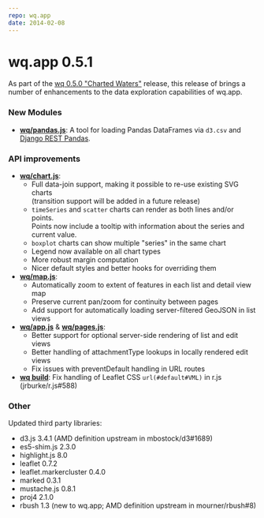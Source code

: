 ```yaml
---
repo: wq.app
date: 2014-02-08
---
```


# wq.app 0.5.1

As part of the [wq 0.5.0 "Charted Waters"](./wq-0.5.0.md) release, this release of brings a number of enhancements to the data exploration capabilities of wq.app.

### New Modules
- **[wq/pandas.js](https://github.com/wq/django-rest-pandas)**:  A tool for loading Pandas DataFrames via `d3.csv` and [Django REST Pandas](https://github.com/wq/django-rest-pandas).

### API improvements
- **[wq/chart.js](https://github.com/wq/django-rest-pandas)**:
  - Full data-join support, making it possible to re-use existing SVG charts<br>
    (transition support will be added in a future release)
  - `timeSeries` and `scatter` charts can render as both lines and/or points.<br>Points now include a tooltip with information about the series and current value.
  - `boxplot` charts can show multiple "series" in the same chart
  - Legend now available on all chart types
  - More robust margin computation
  - Nicer default styles and better hooks for overriding them
- **[wq/map.js](../@wq/map.md)**:
  - Automatically zoom to extent of features in each list and detail view map
  - Preserve current pan/zoom for continuity between pages
  - Add support for automatically loading server-filtered GeoJSON in list views
- **[wq/app.js](../@wq/app.md)** & **[wq/pages.js](../@wq/app.md)**:
  - Better support for optional server-side rendering of list and edit views
  - Better handling of attachmentType lookups in locally rendered edit views
  - Fix issues with preventDefault handling in URL routes
- **[wq build](../wq.build/cli.md)**: Fix handling of Leaflet CSS `url(#default#VML)` in r.js (jrburke/r.js#588)

### Other

Updated third party libraries:
- d3.js 3.4.1 (AMD definition upstream in mbostock/d3#1689)
- es5-shim.js 2.3.0
- highlight.js 8.0
- leaflet 0.7.2
- leaflet.markercluster 0.4.0
- marked 0.3.1
- mustache.js 0.8.1
- proj4 2.1.0
- rbush 1.3 (new to wq.app; AMD definition upstream in mourner/rbush#8)
